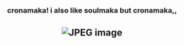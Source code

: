  ### <p align="center"> cronamaka! i also like soulmaka but cronamaka,,

## <p align="center">![JPEG image](https://github.com/user-attachments/assets/924ec2ce-4b8a-4be1-b2bc-d8120bcdaaac)
